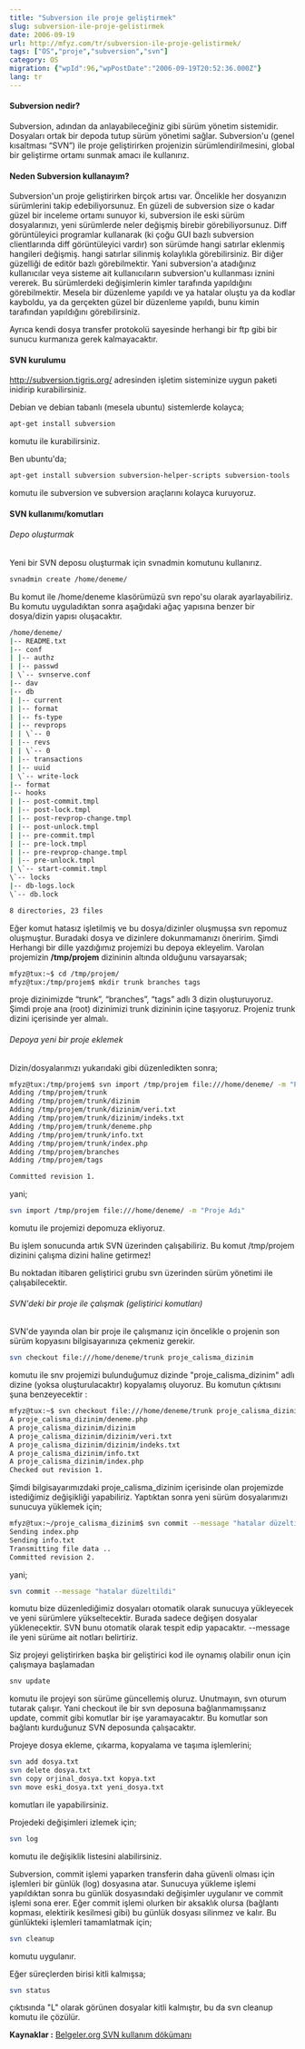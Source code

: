 ```yaml
---
title: "Subversion ile proje geliştirmek"
slug: subversion-ile-proje-gelistirmek
date: 2006-09-19
url: http://mfyz.com/tr/subversion-ile-proje-gelistirmek/
tags: ["OS","proje","subversion","svn"]
category: OS
migration: {"wpId":96,"wpPostDate":"2006-09-19T20:52:36.000Z"}
lang: tr
---
```


#### Subversion nedir?

Subversion, adından da anlayabileceğiniz gibi sürüm yönetim sistemidir. Dosyaları ortak bir depoda tutup sürüm yönetimi sağlar. Subversion'u (genel kısaltması “SVN”) ile proje geliştirirken projenizin sürümlendirilmesini, global bir geliştirme ortamı sunmak amacı ile kullanırız.

#### Neden Subversion kullanayım?

Subversion'un proje geliştirirken birçok artısı var. Öncelikle her dosyanızın sürümlerini takip edebiliyorsunuz. En güzeli de subversion size o kadar güzel bir inceleme ortamı sunuyor ki, subversion ile eski sürüm dosyalarınızı, yeni sürümlerde neler değişmiş birebir görebiliyorsunuz. Diff görüntüleyici programlar kullanarak (ki çoğu GUI bazlı subversion clientlarında diff görüntüleyici vardır) son sürümde hangi satırlar eklenmiş hangileri değişmiş. hangi satırlar silinmiş kolaylıkla görebilirsiniz. Bir diğer güzelliği de editör bazlı görebilmektir. Yani subversion'a atadığınız kullanıcılar veya sisteme ait kullanıcıların subversion'u kullanması iznini vererek. Bu sürümlerdeki değişimlerin kimler tarafında yapıldığını görebilmektir. Mesela bir düzenleme yapıldı ve ya hatalar oluştu ya da kodlar kayboldu, ya da gerçekten güzel bir düzenleme yapıldı, bunu kimin tarafından yapıldığını görebilirsiniz.

Ayrıca kendi dosya transfer protokolü sayesinde herhangi bir ftp gibi bir sunucu kurmanıza gerek kalmayacaktır.

#### SVN kurulumu

http://subversion.tigris.org/ adresinden işletim sisteminize uygun paketi inidirip kurabilirsiniz.

Debian ve debian tabanlı (mesela ubuntu) sistemlerde kolayca;
```sh
apt-get install subversion
```
komutu ile kurabilirsiniz.

Ben ubuntu'da;
```sh
apt-get install subversion subversion-helper-scripts subversion-tools
```
komutu ile subversion ve subversion araçlarını kolayca kuruyoruz.

#### SVN kullanımı/komutları

###### Depo oluşturmak

Yeni bir SVN deposu oluşturmak için svnadmin komutunu kullanırız.
```sh
svnadmin create /home/deneme/
```
Bu komut ile /home/deneme klasörümüzü svn repo'su olarak ayarlayabiliriz. Bu komutu uyguladıktan sonra aşağıdaki ağaç yapısına benzer bir dosya/dizin yapısı oluşacaktır.
```sh
/home/deneme/
|-- README.txt
|-- conf
| |-- authz
| |-- passwd
| \`-- svnserve.conf
|-- dav
|-- db
| |-- current
| |-- format
| |-- fs-type
| |-- revprops
| | \`-- 0
| |-- revs
| | \`-- 0
| |-- transactions
| |-- uuid
| \`-- write-lock
|-- format
|-- hooks
| |-- post-commit.tmpl
| |-- post-lock.tmpl
| |-- post-revprop-change.tmpl
| |-- post-unlock.tmpl
| |-- pre-commit.tmpl
| |-- pre-lock.tmpl
| |-- pre-revprop-change.tmpl
| |-- pre-unlock.tmpl
| \`-- start-commit.tmpl
\`-- locks
|-- db-logs.lock
\`-- db.lock

8 directories, 23 files

```
Eğer komut hatasız işletilmiş ve bu dosya/dizinler oluşmuşsa svn repomuz oluşmuştur. Buradaki dosya ve dizinlere dokunmamanızı öneririm. Şimdi Herhangi bir dille yazdığımız projemizi bu depoya ekleyelim. Varolan projemizin **/tmp/projem** dizininin altında olduğunu varsayarsak;
```sh
mfyz@tux:~$ cd /tmp/projem/
mfyz@tux:/tmp/projem$ mkdir trunk branches tags

```
proje dizinimizde “trunk”, “branches”, “tags” adlı 3 dizin oluşturuyoruz. Şimdi proje ana (root) dizinimizi trunk dizininin içine taşıyoruz. Projeniz trunk dizini içerisinde yer almalı.

###### Depoya yeni bir proje eklemek

Dizin/dosyalarımızı yukarıdaki gibi düzenledikten sonra;
```sh
mfyz@tux:/tmp/projem$ svn import /tmp/projem file:///home/deneme/ -m "Proje Adı"
Adding /tmp/projem/trunk
Adding /tmp/projem/trunk/dizinim
Adding /tmp/projem/trunk/dizinim/veri.txt
Adding /tmp/projem/trunk/dizinim/indeks.txt
Adding /tmp/projem/trunk/deneme.php
Adding /tmp/projem/trunk/info.txt
Adding /tmp/projem/trunk/index.php
Adding /tmp/projem/branches
Adding /tmp/projem/tags

Committed revision 1.

```
yani;
```sh
svn import /tmp/projem file:///home/deneme/ -m "Proje Adı"
```
komutu ile projemizi depomuza ekliyoruz.

Bu işlem sonucunda artık SVN üzerinden çalışabiliriz. Bu komut /tmp/projem dizinini çalışma dizini haline getirmez!

Bu noktadan itibaren geliştirici grubu svn üzerinden sürüm yönetimi ile çalışabilecektir.

###### SVN'deki bir proje ile çalışmak (geliştirici komutları)

SVN'de yayında olan bir proje ile çalışmanız için öncelikle o projenin son sürüm kopyasını bilgisayarınıza çekmeniz gerekir.
```sh
svn checkout file:///home/deneme/trunk proje_calisma_dizinim

```
komutu ile snv projemizi bulunduğumuz dizinde "proje_calisma_dizinim" adlı dizine (yoksa oluşturulacaktır) kopyalamış oluyoruz. Bu komutun çıktısını şuna benzeyecektir :
```sh
mfyz@tux:~$ svn checkout file:///home/deneme/trunk proje_calisma_dizinim
A proje_calisma_dizinim/deneme.php
A proje_calisma_dizinim/dizinim
A proje_calisma_dizinim/dizinim/veri.txt
A proje_calisma_dizinim/dizinim/indeks.txt
A proje_calisma_dizinim/info.txt
A proje_calisma_dizinim/index.php
Checked out revision 1.

```
Şimdi bilgisayarımızdaki proje_calisma_dizinim içerisinde olan projemizde istediğimiz değişikliği yapabiliriz. Yaptıktan sonra yeni sürüm dosyalarımızı sunucuya yüklemek için;
```sh
mfyz@tux:~/proje_calisma_dizinim$ svn commit --message "hatalar düzeltildi"
Sending index.php
Sending info.txt
Transmitting file data ..
Committed revision 2.

```
yani;
```sh
svn commit --message "hatalar düzeltildi"
```
komutu bize düzenlediğimiz dosyaları otomatik olarak sunucuya yükleyecek ve yeni sürümlere yükseltecektir. Burada sadece değişen dosyalar yüklenecektir. SVN bunu otomatik olarak tespit edip yapacaktır. --message ile yeni sürüme ait notları belirtiriz.

Siz projeyi geliştirirken başka bir geliştirici kod ile oynamış olabilir onun için çalışmaya başlamadan
```sh
snv update
```
komutu ile projeyi son sürüme güncellemiş oluruz. Unutmayın, svn oturum tutarak çalışır. Yani checkout ile bir svn deposuna bağlanmamışsanız update, commit gibi komutlar bir işe yaramayacaktır. Bu komutlar son bağlantı kurduğunuz SVN deposunda çalışacaktır.

Projeye dosya ekleme, çıkarma, kopyalama ve taşıma işlemlerini;
```sh
svn add dosya.txt
svn delete dosya.txt
svn copy orjinal_dosya.txt kopya.txt
svn move eski_dosya.txt yeni_dosya.txt

```
komutları ile yapabilirsiniz.

Projedeki değişimleri izlemek için;
```sh
svn log

```
komutu ile değişiklik listesini alabilirsiniz.

Subversion, commit işlemi yaparken transferin daha güvenli olması için işlemleri bir günlük (log) dosyasına atar. Sunucuya yükleme işlemi yapıldıktan sonra bu günlük dosyasındaki değişimler uygulanır ve commit işlemi sona erer. Eğer commit işlemi olurken bir aksaklık olursa (bağlantı kopması, elektirik kesilmesi gibi) bu günlük dosyası silinmez ve kalır. Bu günlükteki işlemleri tamamlatmak için;
```sh
svn cleanup

```
komutu uygulanır.

Eğer süreçlerden birisi kitli kalmışsa;
```sh
svn status

```
çıktısında "L" olarak görünen dosyalar kitli kalmıştır, bu da svn cleanup komutu ile çözülür.


**Kaynaklar :** [Belgeler.org SVN kullanım dökümanı](http://www.belgeler.org/howto/svn-nasil.html)